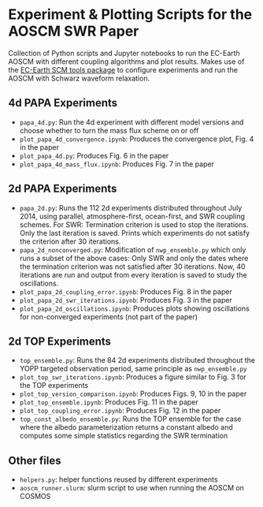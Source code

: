 # Experiment & Plotting Scripts for the AOSCM SWR Paper

Collection of Python scripts and Jupyter notebooks to run the EC-Earth AOSCM with different coupling algorithms and plot results.
Makes use of the [EC-Earth SCM tools package](https://github.com/valentinaschueller/ece-scm-coupling) to configure experiments and run the AOSCM with Schwarz waveform relaxation.

## 4d PAPA Experiments

- `papa_4d.py`: Run the 4d experiment with different model versions and choose whether to turn the mass flux scheme on or off
- `plot_papa_4d_convergence.ipynb`: Produces the convergence plot, Fig. 4 in the paper
- `plot_papa_4d.py`: Produces Fig. 6 in the paper
- `plot_papa_4d_mass_flux.ipynb`: Produces Fig. 7 in the paper

## 2d PAPA Experiments

- `papa_2d.py`: Runs the 112 2d experiments distributed throughout July 2014, using parallel, atmosphere-first, ocean-first, and SWR coupling schemes. For SWR: Termination criterion is used to stop the iterations. Only the last iteration is saved. Prints which experiments do not satisfy the criterion after 30 iterations.
- `papa_2d_nonconverged.py`: Modification of `nwp_ensemble.py` which only runs a subset of the above cases: Only SWR and only the dates where the termination criterion was not satisfied after 30 iterations. Now, 40 iterations are run and output from every iteration is saved to study the oscillations. 
- `plot_papa_2d_coupling_error.ipynb`: Produces Fig. 8 in the paper
- `plot_papa_2d_swr_iterations.ipynb`: Produces Fig. 3 in the paper
- `plot_papa_2d_oscillations.ipynb`: Produces plots showing oscillations for non-converged experiments (not part of the paper)

## 2d TOP Experiments

- `top_ensemble.py`: Runs the 84 2d experiments distributed throughout the YOPP targeted observation period, same principle as `nwp_ensemble.py`
- `plot_top_swr_iterations.ipynb`: Produces a figure similar to Fig. 3 for the TOP experiments
- `plot_top_version_comparison.ipynb`: Produces Figs. 9, 10 in the paper
- `plot_top_ensemble.ipynb`: Produces Fig. 11 in the paper
- `plot_top_coupling_error.ipynb`: Produces Fig. 12 in the paper
- `top_const_albedo_ensemble.py`: Runs the TOP ensemble for the case where the albedo parameterization returns a constant albedo and computes some simple statistics regarding the SWR termination


## Other files

- `helpers.py`: helper functions reused by different experiments
- `aoscm_runner.slurm`: slurm script to use when running the AOSCM on COSMOS
